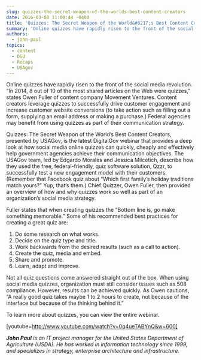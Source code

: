 ```yaml
---
slug: quizzes-the-secret-weapon-of-the-worlds-best-content-creators
date: 2016-03-08 11:00:44 -0400
title: 'Quizzes: The Secret Weapon of the World&#8217;s Best Content Creators'
summary: 'Online quizzes have rapidly risen to the front of the social media revolution. &ldquo;In 2014, 8 out of 10 of the most shared articles on the Web were quizzes,&rdquo; states Owen Fuller of content company Movement Ventures. Content creators leverage quizzes to successfully drive customer engagement and increase customer website conversions (to take action such'
authors:
  - john-paul
topics:
  - content
  - DGU
  - Recaps
  - USAgov
---
```


Online quizzes have rapidly risen to the front of the social media revolution. “In 2014, 8 out of 10 of the most shared articles on the Web were quizzes,” states Owen Fuller of content company Movement Ventures. Content creators leverage quizzes to successfully drive customer engagement and increase customer website conversions (to take action such as filling out a form, supplying an email address or making a purchase.) Federal agencies may benefit from using quizzes as part of their communication strategy.

Quizzes: The Secret Weapon of the World’s Best Content Creators, presented by USAGov, is the latest DigitalGov webinar that provides a deep look at how social media online quizzes can quickly, cheaply and effectively help government agencies achieve their communication objectives. The USAGov team, led by Edgardo Morales and Jessica Milcetich, describe how they used the free, federal-friendly, quiz software solution, Qzzr, to successfully test a new engagement model with their customers. (Remember that Facebook quiz about “Which first family’s holiday traditions match yours?” Yup, that’s them.) Chief Quizzer, Owen Fuller, then provided an overview of how and why quizzes work so well as part of an organization’s social media strategy.

Fuller states that when creating quizzes the “Bottom line is, go make something memorable.” Some of his recommended best practices for creating a great quiz are:

  1. Do some research on what works.
  2. Decide on the quiz type and title.
  3. Work backwards from the desired results (such as a call to action).
  4. Create the quiz, media and embed.
  5. Share and promote.
  6. Learn, adapt and improve.

Not all quiz questions come answered straight out of the box. When using social media quizzes, organization must still consider issues such as 508 compliance. However, results can be achieved quickly. As Owen cautions, “A really good quiz takes maybe 1 to 2 hours to create, not because of the interface but because of the thinking behind it.”

To learn more about quizzes, you can view the entire webinar.

[youtube=http://www.youtube.com/watch?v=0q4ueTABYnQ&w=600]

 

_**John Paul** is an IT project manager for the United States Department of Agriculture (USDA). He has worked in information technology since 1999, and specializes in strategy, enterprise architecture and infrastructure._